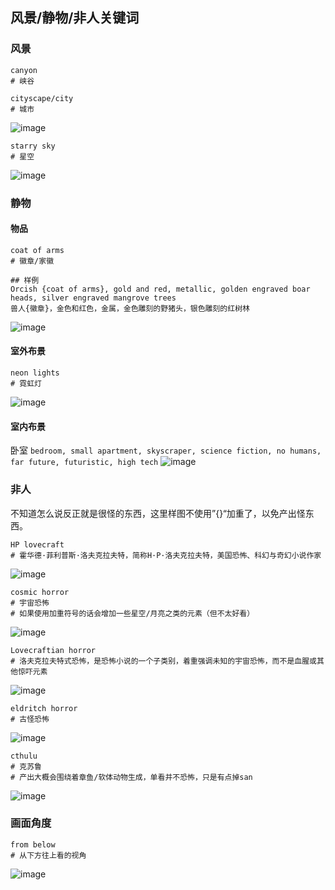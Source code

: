 ## 风景/静物/非人关键词

### 风景
```
canyon
# 峡谷
```
```
cityscape/city
# 城市
```
![image](../pic_stoarge/NovelAi%20pic/cityscape,%20s-3048376651.png)

```
starry sky
# 星空
```
![image](../pic_stoarge/NovelAi%20pic/starry%20sky,%20s-1854995995.png)

### 静物

#### 物品

```
coat of arms
# 徽章/家徽

## 样例
Orcish {coat of arms}, gold and red, metallic, golden engraved boar heads, silver engraved mangrove trees
兽人{徽章}，金色和红色，金属，金色雕刻的野猪头，银色雕刻的红树林
```
![image](../pic_stoarge/NovelAi%20pic/Orcish%20%7Bcoat%20of%20arms%7D,%20gold%20and%20red,%20metallic,%20golden%20engraved%20boar%20heads,%20silver%20engraved%20mangrove%20trees%20s-761753710.png)

#### 室外布景

```
neon lights
# 霓虹灯
```
![image](../pic_stoarge/NovelAi%20pic/neon%20lights,%20s-1586439476.png)

#### 室内布景

卧室
`bedroom, small apartment, skyscraper, science fiction, no humans, far future, futuristic, high tech`
![image](../pic_stoarge/NovelAi%20pic/bedroom,%20small%20apartment,%20skyscraper,%20science%20fiction,%20no%20humans,%20far%20future,%20fu%20s-1866067500.png)

### 非人

不知道怎么说反正就是很怪的东西，这里样图不使用”{}“加重了，以免产出怪东西。
```
HP lovecraft
# 霍华德·菲利普斯·洛夫克拉夫特，简称H·P·洛夫克拉夫特，美国恐怖、科幻与奇幻小说作家
```
![image](../pic_stoarge/NovelAi%20pic/HP%20lovecraft%20s-2216368041.png)

```
cosmic horror
# 宇宙恐怖
# 如果使用加重符号的话会增加一些星空/月亮之类的元素（但不太好看）
```
![image](../pic_stoarge/NovelAi%20pic/cosmic%20horror%20s-1450316228.png)

```
Lovecraftian horror
# 洛夫克拉夫特式恐怖，是恐怖小说的一个子类别，着重强调未知的宇宙恐怖，而不是血腥或其他惊吓元素
```
![image](../pic_stoarge/NovelAi%20pic/lovecraftian%20horror%20s-501658101.png)

```
eldritch horror
# 古怪恐怖
```
![image](../pic_stoarge/NovelAi%20pic/eldritch%20horror%20s-705923851.png)

```
cthulu
# 克苏鲁
# 产出大概会围绕着章鱼/软体动物生成，单看并不恐怖，只是有点掉san
```
![image](../pic_stoarge/NovelAi%20pic/cthulu%20s-4209023468.png)

### 画面角度

```
from below
# 从下方往上看的视角
```
![image](../pic_stoarge/NovelAi%20pic/from%20below,%20s-1719211647.png)